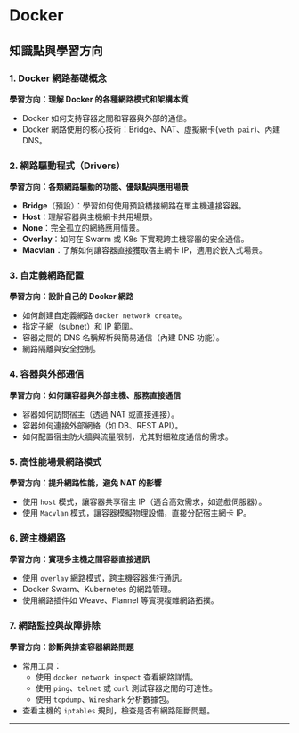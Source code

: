 # Docker

## **知識點與學習方向**

### 1. **Docker 網路基礎概念**

**學習方向：理解 Docker 的各種網路模式和架構本質**

- Docker 如何支持容器之間和容器與外部的通信。
- Docker 網路使用的核心技術：Bridge、NAT、虛擬網卡(`veth pair`)、內建 DNS。

### 2. **網路驅動程式（Drivers）**

**學習方向：各類網路驅動的功能、優缺點與應用場景**

- **Bridge**（預設）：學習如何使用預設橋接網路在單主機連接容器。
- **Host**：理解容器與主機網卡共用場景。
- **None**：完全孤立的網絡應用情景。
- **Overlay**：如何在 Swarm 或 K8s 下實現跨主機容器的安全通信。
- **Macvlan**：了解如何讓容器直接獲取宿主網卡 IP，適用於嵌入式場景。

### 3. **自定義網路配置**

**學習方向：設計自己的 Docker 網路**

- 如何創建自定義網路 `docker network create`。
- 指定子網（subnet）和 IP 範圍。
- 容器之間的 DNS 名稱解析與簡易通信（內建 DNS 功能）。
- 網路隔離與安全控制。

### 4. **容器與外部通信**

**學習方向：如何讓容器與外部主機、服務直接通信**

- 容器如何訪問宿主（透過 NAT 或直接連接）。
- 容器如何連接外部網絡（如 DB、REST API）。
- 如何配置宿主防火牆與流量限制，尤其對細粒度通信的需求。

### 5. **高性能場景網路模式**

**學習方向：提升網路性能，避免 NAT 的影響**

- 使用 `host` 模式，讓容器共享宿主 IP（適合高效需求，如遊戲伺服器）。
- 使用 `Macvlan` 模式，讓容器模擬物理設備，直接分配宿主網卡 IP。

### 6. **跨主機網路**

**學習方向：實現多主機之間容器直接通訊**

- 使用 `overlay` 網路模式，跨主機容器進行通訊。
- Docker Swarm、Kubernetes 的網路管理。
- 使用網路插件如 Weave、Flannel 等實現複雜網路拓撲。

### 7. **網路監控與故障排除**

**學習方向：診斷與排查容器網路問題**

- 常用工具：
  - 使用 `docker network inspect` 查看網路詳情。
  - 使用 `ping`、`telnet` 或 `curl` 測試容器之間的可達性。
  - 使用 `tcpdump`、`Wireshark` 分析數據包。
- 查看主機的 `iptables` 規則，檢查是否有網路阻斷問題。

---
